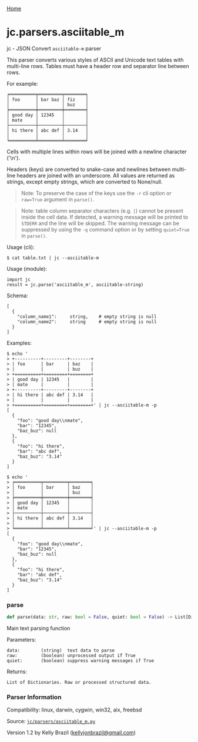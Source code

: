 [Home](https://kellyjonbrazil.github.io/jc/)
<a id="jc.parsers.asciitable_m"></a>

# jc.parsers.asciitable_m

jc - JSON Convert `asciitable-m` parser

This parser converts various styles of ASCII and Unicode text tables with
multi-line rows. Tables must have a header row and separator line between
rows.

For example:

    ╒══════════╤═════════╤════════╕
    │ foo      │ bar baz │ fiz    │
    │          │         │ buz    │
    ╞══════════╪═════════╪════════╡
    │ good day │ 12345   │        │
    │ mate     │         │        │
    ├──────────┼─────────┼────────┤
    │ hi there │ abc def │ 3.14   │
    │          │         │        │
    ╘══════════╧═════════╧════════╛

Cells with multiple lines within rows will be joined with a newline
character ('\\n').

Headers (keys) are converted to snake-case and newlines between multi-line
headers are joined with an underscore. All values are returned as strings,
except empty strings, which are converted to None/null.

> Note: To preserve the case of the keys use the `-r` cli option or
> `raw=True` argument in `parse()`.

> Note: table column separator characters (e.g. `|`) cannot be present
> inside the cell data. If detected, a warning message will be printed to
> `STDERR` and the line will be skipped. The warning message can be
> suppressed by using the `-q` command option or by setting `quiet=True` in
> `parse()`.

Usage (cli):

    $ cat table.txt | jc --asciitable-m

Usage (module):

    import jc
    result = jc.parse('asciitable_m', asciitable-string)

Schema:

    [
      {
        "column_name1":     string,    # empty string is null
        "column_name2":     string     # empty string is null
      }
    ]

Examples:

    $ echo '
    > +----------+---------+--------+
    > | foo      | bar     | baz    |
    > |          |         | buz    |
    > +==========+=========+========+
    > | good day | 12345   |        |
    > | mate     |         |        |
    > +----------+---------+--------+
    > | hi there | abc def | 3.14   |
    > |          |         |        |
    > +==========+=========+========+' | jc --asciitable-m -p
    [
      {
        "foo": "good day\\nmate",
        "bar": "12345",
        "baz_buz": null
      },
      {
        "foo": "hi there",
        "bar": "abc def",
        "baz_buz": "3.14"
      }
    ]

    $ echo '
    > ╒══════════╤═════════╤════════╕
    > │ foo      │ bar     │ baz    │
    > │          │         │ buz    │
    > ╞══════════╪═════════╪════════╡
    > │ good day │ 12345   │        │
    > │ mate     │         │        │
    > ├──────────┼─────────┼────────┤
    > │ hi there │ abc def │ 3.14   │
    > │          │         │        │
    > ╘══════════╧═════════╧════════╛' | jc --asciitable-m -p
    [
      {
        "foo": "good day\\nmate",
        "bar": "12345",
        "baz_buz": null
      },
      {
        "foo": "hi there",
        "bar": "abc def",
        "baz_buz": "3.14"
      }
    ]

<a id="jc.parsers.asciitable_m.parse"></a>

### parse

```python
def parse(data: str, raw: bool = False, quiet: bool = False) -> List[Dict]
```

Main text parsing function

Parameters:

    data:        (string)  text data to parse
    raw:         (boolean) unprocessed output if True
    quiet:       (boolean) suppress warning messages if True

Returns:

    List of Dictionaries. Raw or processed structured data.

### Parser Information
Compatibility:  linux, darwin, cygwin, win32, aix, freebsd

Source: [`jc/parsers/asciitable_m.py`](https://github.com/kellyjonbrazil/jc/blob/master/jc/parsers/asciitable_m.py)

Version 1.2 by Kelly Brazil (kellyjonbrazil@gmail.com)
